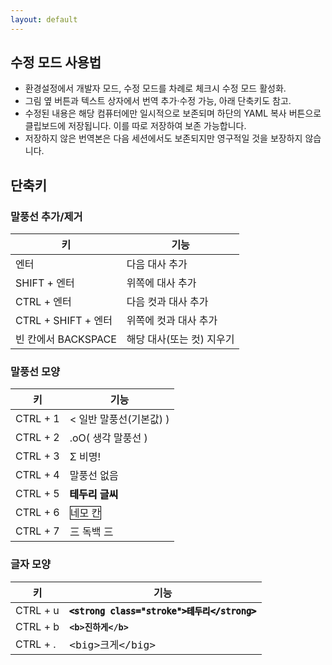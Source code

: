 ```yaml
---
layout: default
---
```


## 수정 모드 사용법

- 환경설정에서 개발자 모드, 수정 모드를 차례로 체크시 수정 모드 활성화.
- 그림 옆 버튼과 텍스트 상자에서 번역 추가·수정 가능, 아래 단축키도 참고.
- 수정된 내용은 해당 컴퓨터에만 일시적으로 보존되며 하단의 YAML 복사 버튼으로 클립보드에 저장됩니다. 이를 따로 저장하여 보존 가능합니다.
- 저장하지 않은 번역본은 다음 세션에서도 보존되지만 영구적일 것을 보장하지 않습니다.

## 단축키

### 말풍선 추가/제거

| 키                  | 기능                      |
| ------------------- | ------------------------- |
| 엔터                | 다음 대사 추가            |
| SHIFT + 엔터        | 위쪽에 대사 추가          |
| CTRL + 엔터         | 다음 컷과 대사 추가       |
| CTRL + SHIFT + 엔터 | 위쪽에 컷과 대사 추가     |
| 빈 칸에서 BACKSPACE | 해당 대사(또는 컷) 지우기 |

### 말풍선 모양

| 키       | 기능                                                             |
| -------- | ---------------------------------------------------------------- |
| CTRL + 1 | < 일반 말풍선(기본값) )                                          |
| CTRL + 2 | .oO( 생각 말풍선 )                                               |
| CTRL + 3 | Σ 비명!                                                          |
| CTRL + 4 | 말풍선 없음                                                      |
| CTRL + 5 | <span style="-webkit-text-stroke-width: 1px;">테두리 글씨</span> |
| CTRL + 6 | <span style="border: 1px solid black;">네모 칸</span>            |
| CTRL + 7 | 三 독백 三                                                       |

### 글자 모양

| 키       | 기능                                                                                          |
| -------- | --------------------------------------------------------------------------------------------- |
| CTRL + u | <span style="-webkit-text-stroke-width: 1px;">`<strong class="stroke">테두리</strong>`</span> |
| CTRL + b | <b>`<b>진하게</b>`</b>                                                                        |
| CTRL + . | <big>`<big>크게</big>`</big>                                                                  |
